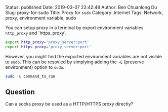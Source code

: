 Status: published
Date: 2019-03-07 23:42:48
Author: Ben Chuanlong Du
Slug: proxy-for-sudo
Title: Proxy for `sudo`
Category: Internet
Tags: Network, proxy, environment variable, sudo

You can setup proxy in a terminal by export environment variables `http_proxy` and `https_proxy'.
```bash
export http_proxy='proxy_server:port'
export https_proxy='proxy_server:port'
```
However,
you might find the exported environment variables are not visible to `sudo`.
This can be resovled by simplying adding the `-E` (preserve environment) option to `sudo`.
```bash
sudo -E command_to_run
```

## Question

Can a socks proxy be used as a HTTP/HTTPS proxy directly?
